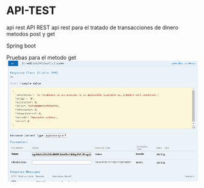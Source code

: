 # API-TEST
api rest
API REST 
api rest para el tratado de transacciones de  dinero  metodos post y get 

Spring boot 

Pruebas para el metodo get
![alt text](https://github.com/NenukyRafa22/API-TEST/blob/master/img/cget2.PNG) 




